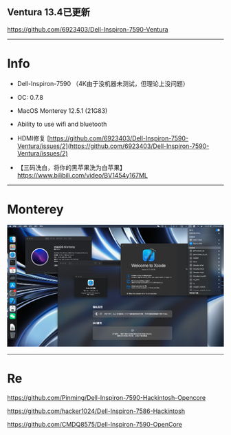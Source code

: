 ## Ventura 13.4已更新

https://github.com/6923403/Dell-Inspiron-7590-Ventura

---

# Info

- Dell-Inspiron-7590 （4K由于没机器未测试，但理论上没问题）

- OC: 0.7.8
 
- MacOS Monterey 12.5.1 (21G83)
 
- Ability to use wifi and bluetooth

 - HDMI修复 [https://github.com/6923403/Dell-Inspiron-7590-Ventura/issues/2](https://github.com/6923403/Dell-Inspiron-7590-Ventura/issues/2) 
 
 - 【三码洗白，将你的黑苹果洗为白苹果】 https://www.bilibili.com/video/BV1454y167ML
  
---

# Monterey

![Monterey](img/Monterey-Desktop.png)

---

# Re

https://github.com/Pinming/Dell-Inspiron-7590-Hackintosh-Opencore

https://github.com/hacker1024/Dell-Inspiron-7586-Hackintosh

https://github.com/CMDQ8575/Dell-Inspiron-7590-OpenCore
